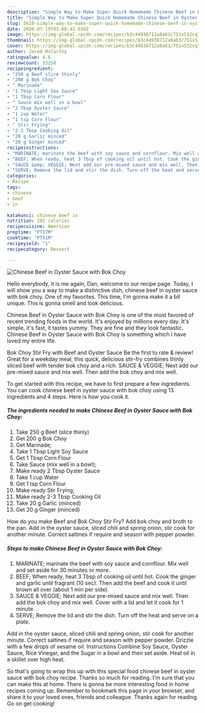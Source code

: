 ```yaml
---
description: "Simple Way to Make Super Quick Homemade Chinese Beef in Oyster Sauce with Bok Choy"
title: "Simple Way to Make Super Quick Homemade Chinese Beef in Oyster Sauce with Bok Choy"
slug: 5610-simple-way-to-make-super-quick-homemade-chinese-beef-in-oyster-sauce-with-bok-choy
date: 2020-07-19T03:08:43.039Z
image: https://img-global.cpcdn.com/recipes/b3c44938712a8a63/751x532cq70/chinese-beef-in-oyster-sauce-with-bok-choy-recipe-main-photo.jpg
thumbnail: https://img-global.cpcdn.com/recipes/b3c44938712a8a63/751x532cq70/chinese-beef-in-oyster-sauce-with-bok-choy-recipe-main-photo.jpg
cover: https://img-global.cpcdn.com/recipes/b3c44938712a8a63/751x532cq70/chinese-beef-in-oyster-sauce-with-bok-choy-recipe-main-photo.jpg
author: Jared McCarthy
ratingvalue: 4.6
reviewcount: 33258
recipeingredient:
- "250 g Beef slice thinly"
- "200 g Bok Choy"
- " Marinade"
- "1 Tbsp Light Soy Sauce"
- "1 Tbsp Corn Flour"
- " Sauce mix well in a bowl"
- "2 Tbsp Oyster Sauce"
- "1 cup Water"
- "1 tsp Corn Flour"
- " Stir Frying"
- "2-3 Tbsp Cooking Oil"
- "20 g Garlic minced"
- "20 g Ginger minced"
recipeinstructions:
- "MARINATE; marinate the beef with soy sauce and cornflour. Mix well and set aside for 30 minutes or more."
- "BEEF; When ready, heat 3 Tbsp of cooking oil until hot. Cook the ginger and garlic until fragrant (10 sec). Then add the beef and cook it until brown all over (about 1 min per side)."
- "SAUCE &amp; VEGGIE; Next add our pre-mixed sauce and mix well. Then add the bok choy and mix well. Cover with a lid and let it cook for 1 minute."
- "SERVE; Remove the lid and stir the dish. Turn off the heat and serve on a plate."
categories:
- Recipe
tags:
- chinese
- beef
- in

katakunci: chinese beef in 
nutrition: 281 calories
recipecuisine: American
preptime: "PT17M"
cooktime: "PT51M"
recipeyield: "1"
recipecategory: Dessert

---
```



![Chinese Beef in Oyster Sauce with Bok Choy](https://img-global.cpcdn.com/recipes/b3c44938712a8a63/751x532cq70/chinese-beef-in-oyster-sauce-with-bok-choy-recipe-main-photo.jpg)

Hello everybody, it is me again, Dan, welcome to our recipe page. Today, I will show you a way to make a distinctive dish, chinese beef in oyster sauce with bok choy. One of my favorites. This time, I'm gonna make it a bit unique. This is gonna smell and look delicious.

Chinese Beef in Oyster Sauce with Bok Choy is one of the most favored of recent trending foods in the world. It's enjoyed by millions every day. It's simple, it's fast, it tastes yummy. They are fine and they look fantastic. Chinese Beef in Oyster Sauce with Bok Choy is something which I have loved my entire life.

Bok Choy Stir Fry with Beef and Oyster Sauce Be the first to rate &amp; review! Great for a weekday meal, this quick, delicious stir-fry combines thinly sliced beef with tender bok choy and a rich. SAUCE &amp; VEGGIE; Next add our pre-mixed sauce and mix well. Then add the bok choy and mix well.


To get started with this recipe, we have to first prepare a few ingredients. You can cook chinese beef in oyster sauce with bok choy using 13 ingredients and 4 steps. Here is how you cook it.

<!--inarticleads1-->

##### The ingredients needed to make Chinese Beef in Oyster Sauce with Bok Choy:

1. Take 250 g Beef (slice thinly)
1. Get 200 g Bok Choy
1. Get  Marinade;
1. Take 1 Tbsp Light Soy Sauce
1. Get 1 Tbsp Corn Flour
1. Take  Sauce (mix well in a bowl);
1. Make ready 2 Tbsp Oyster Sauce
1. Take 1 cup Water
1. Get 1 tsp Corn Flour
1. Make ready  Stir Frying;
1. Make ready 2-3 Tbsp Cooking Oil
1. Take 20 g Garlic (minced)
1. Get 20 g Ginger (minced)


How do you make Beef and Bok Choy Stir Fry? Add bok choy and broth to the pan. Add in the oyster sauce, sliced chili and spring onion, stir cook for another minute. Correct saltines if require and season with pepper powder. 

<!--inarticleads2-->

##### Steps to make Chinese Beef in Oyster Sauce with Bok Choy:

1. MARINATE; marinate the beef with soy sauce and cornflour. Mix well and set aside for 30 minutes or more.
1. BEEF; When ready, heat 3 Tbsp of cooking oil until hot. Cook the ginger and garlic until fragrant (10 sec). Then add the beef and cook it until brown all over (about 1 min per side).
1. SAUCE &amp; VEGGIE; Next add our pre-mixed sauce and mix well. Then add the bok choy and mix well. Cover with a lid and let it cook for 1 minute.
1. SERVE; Remove the lid and stir the dish. Turn off the heat and serve on a plate.


Add in the oyster sauce, sliced chili and spring onion, stir cook for another minute. Correct saltines if require and season with pepper powder. Drizzle with a few drops of sesame oil. Instructions Combine Soy Sauce, Oyster Sauce, Rice Vinegar, and the Sugar in a bowl and then set aside. Heat oil in a skillet over high heat. 

So that's going to wrap this up with this special food chinese beef in oyster sauce with bok choy recipe. Thanks so much for reading. I'm sure that you can make this at home. There is gonna be more interesting food in home recipes coming up. Remember to bookmark this page in your browser, and share it to your loved ones, friends and colleague. Thanks again for reading. Go on get cooking!
